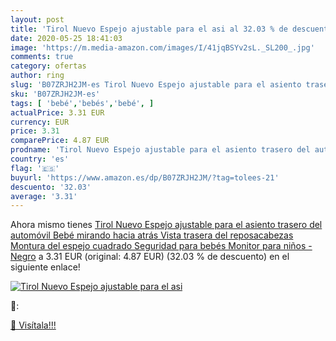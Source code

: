 ```yaml
---
layout: post
title: 'Tirol Nuevo Espejo ajustable para el asi al 32.03 % de descuento'
date: 2020-05-25 18:41:03
image: 'https://m.media-amazon.com/images/I/41jqBSYv2sL._SL200_.jpg'
comments: true
category: ofertas
author: ring
slug: 'B07ZRJH2JM-es Tirol Nuevo Espejo ajustable para el asiento trasero del...'
sku: 'B07ZRJH2JM-es'
tags: [ 'bebé','bebés','bebé', ]
actualPrice: 3.31 EUR
currency: EUR
price: 3.31
comparePrice: 4.87 EUR
prodname: 'Tirol Nuevo Espejo ajustable para el asiento trasero del automóvil Bebé mirando hacia atrás Vista trasera del reposacabezas Montura del espejo cuadrado Seguridad para bebés Monitor para niños - Negro'
country: 'es'
flag: '🇪🇸'
buyurl: 'https://www.amazon.es/dp/B07ZRJH2JM/?tag=tolees-21'
descuento: '32.03'
average: '3.31'
---
```


Ahora mismo tienes [Tirol Nuevo Espejo ajustable para el asiento trasero del automóvil Bebé mirando hacia atrás Vista trasera del reposacabezas Montura del espejo cuadrado Seguridad para bebés Monitor para niños - Negro](https://www.amazon.es/dp/B07ZRJH2JM/?tag=tolees-21) a 3.31 EUR (original: 4.87 EUR) (32.03 %  de descuento) en el siguiente enlace!

[![Tirol Nuevo Espejo ajustable para el asi](https://m.media-amazon.com/images/I/41jqBSYv2sL._SL200_.jpg)](https://www.amazon.es/dp/B07ZRJH2JM/?tag=tolees-21)

🔎:


[🛒 Visítala!!!](https://www.amazon.es/dp/B07ZRJH2JM/?tag=tolees-21)
